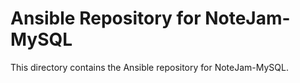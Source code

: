 Ansible Repository for NoteJam-MySQL
====================================

This directory contains the Ansible repository for NoteJam-MySQL.
